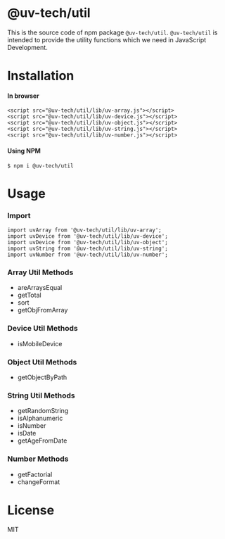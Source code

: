 # @uv-tech/util

This  is the source code of npm package `@uv-tech/util`. `@uv-tech/util` is intended to provide the utility functions which we need in JavaScript Development.

# Installation

#### In browser

```
<script src="@uv-tech/util/lib/uv-array.js"></script>
<script src="@uv-tech/util/lib/uv-device.js"></script>
<script src="@uv-tech/util/lib/uv-object.js"></script>
<script src="@uv-tech/util/lib/uv-string.js"></script>
<script src="@uv-tech/util/lib/uv-number.js"></script>
```

#### Using NPM

```
$ npm i @uv-tech/util
```


# Usage

### Import
```
import uvArray from '@uv-tech/util/lib/uv-array';
import uvDevice from '@uv-tech/util/lib/uv-device';
import uvDevice from '@uv-tech/util/lib/uv-object';
import uvString from '@uv-tech/util/lib/uv-string';
import uvNumber from '@uv-tech/util/lib/uv-number';
```

### Array Util Methods
* areArraysEqual
* getTotal
* sort
* getObjFromArray

### Device Util Methods
* isMobileDevice

### Object Util Methods
* getObjectByPath

### String Util Methods
* getRandomString
* isAlphanumeric
* isNumber
* isDate
* getAgeFromDate

### Number Methods
* getFactorial
* changeFormat

# License
MIT
